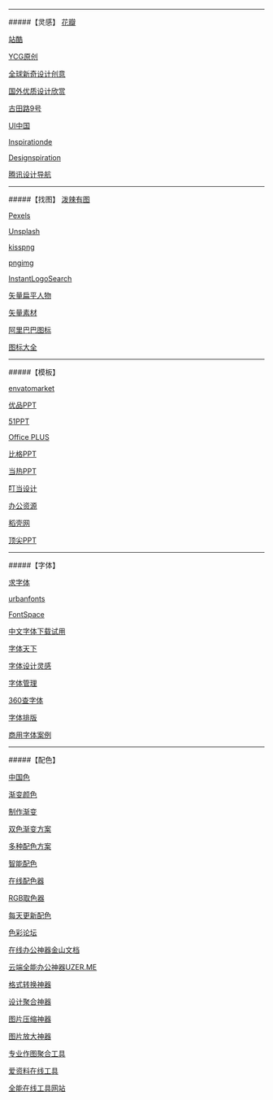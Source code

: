 
---
#####【灵感】
[花瓣](http://huaban.com)

[站酷](http://www.zcool.com.cn)

[YCG原创](http://ycg.qq.com)

[全球新奇设计创意](http://theinspirationgrid.com)

[国外优质设计欣赏](http://www.lapa.ninja)

[古田路9号](http://www.gtn9.com)

[UI中国](http://www.ui.cn)

[Inspirationde](http://www.inspirationde.com)

[Designspiration](http://www.designspiration.net)

[腾讯设计导航](http://idesign.qq.com)

---
#####【找图】
[泼辣有图](http://www.polayoutu.com)

[Pexels](http://pexels.com)

[Unsplash](http://unsplash.com)

[kisspng](http://www.kisspng.com)

[pngimg](http://pngimg.com)

[InstantLogoSearch](http://instantlogosearch.com)

[矢量扁平人物](http://undraw.co/illustrations)

[矢量素材](http://www.freevector.com)

[阿里巴巴图标](http://www.iconfont.cn)

[图标大全](http://thenounproject.com)

---

#####【模板】

[envatomarket](http://graphicriver.net)

[优品PPT](http://www.ypppt.com)

[51PPT](http://www.51pptmoban.com)

[Office PLUS](http://www.officeplus.cn)

[比格PPT](http://www.tretars.com)

[当热PPT](http://ppt.downhot.com)

[叮当设计](http://www.dingdangsheji.com)

[办公资源](http://www.bangongziyuan.com)

[稻壳网](http://search.docer.com)

[顶尖PPT](http://www.gfxaa.com)

---

#####【字体】

[求字体](http://www.qiuziti.com)

[urbanfonts](http://www.urbanfonts.com)

[FontSpace](http://www.fontspace.com)

[中文字体下载试用](http://www.freechinesefont.com)

[字体天下](http://www.fonts.net.cn)

[字体设计灵感](http://www.myfonts.com)

[字体管理](http://www.hellofont.cn)

[360查字体](http://fonts.safe.360.cn)

[字体排版](http://www.typeroom.eu)

[商用字体案例](http://fontsinuse.com)

---

#####【配色】

[中国色](http://zhongguose.com)

[渐变颜色](http://uigradients.com)

[制作渐变](http://www.grabient.com)

[双色渐变方案](http://webgradients.com)

[多种配色方案](http://colorsupplyyy.com)

[智能配色](http://www.palettable.io)

[在线配色器](http://www.peise.net/tools/web)

[RGB取色器](http://xiaohudie.net/RGB.html)

[每天更新配色](http://colorhunt.co)

[色彩论坛](http://www.colourlovers.com)

[在线办公神器金山文档](http://docs.wps.cn/)

[云端全能办公神器UZER.ME](http://uzer.me)

[格式转换神器](http://convertio.co/zh/)

[设计聚合神器](http://www.gaoding.com)

[图片压缩神器](http://tinypng.com/)

[图片放大神器](http://bigjpg.com/)

[专业作图聚合工具](http://www.processon.com)

[爱资料在线工具](http://www.toolnb.com/)

[全能在线工具网站](http://tools.imiku.me/)

[](http://)

[](http://)
